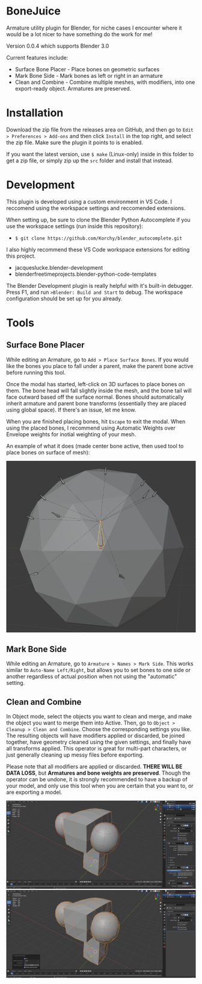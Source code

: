 # BoneJuice
Armature utility plugin for Blender, for niche cases I encounter where it would be a lot nicer to have something do the work for me!

Version 0.0.4 which supports Blender 3.0

Current features include:
- Surface Bone Placer - Place bones on geometric surfaces
- Mark Bone Side - Mark bones as left or right in an armature
- Clean and Combine - Combine multiple meshes, with modifiers, into one export-ready object. Armatures are preserved.

# Installation
Download the zip file from the releases area on GitHub, and then go to `Edit > Preferences > Add-ons` and then click `Install` in the top right, and select the zip file. Make sure the plugin it points to is enabled.

If you want the latest version, use `$ make` (Linux-only) inside in this folder to get a zip file, or simply zip up the `src` folder and install that instead.

# Development
This plugin is developed using a custom environment in VS Code. I reccomend using the workspace settings and reccomended extensions.

When setting up, be sure to clone the Blender Python Autocomplete if you use the workspace settings (run inside this repository):
- `$ git clone https://github.com/Korchy/blender_autocomplete.git`

I also highly recommend these VS Code workspace extensions for editing this project.
- jacqueslucke.blender-development
- blenderfreetimeprojects.blender-python-code-templates

The Blender Development plugin is really helpful with it's built-in debugger. Press F1, and run `>Blender: Build and Start` to debug. The workspace configuration should be set up for you already.

# Tools
## Surface Bone Placer
While editing an Armature, go to `Add > Place Surface Bones`. If you would like the bones you place to fall under a parent, make the parent bone active before running this tool.

Once the modal has started, left-click on 3D surfaces to place bones on them. The bone head will fall slightly inside the mesh, and the bone tail will face outward based off the surface normal. Bones should automatically inherit armature and parent bone transforms (essentially they are placed using global space). If there's an issue, let me know.

When you are finished placing bones, hit `Escape` to exit the modal. When using the placed bones, I recommend using Automatic Weights over Envelope weights for inotial weighting of your mesh.

An example of what it does (made center bone active, then used tool to place bones on surface of mesh):

![](docs/images/exmp_surface_bones.png)

## Mark Bone Side
While editing an Armature, go to `Armature > Names > Mark Side`. This works similar to `Auto-Name Left/Right`, but allows you to set bones to one side or another regardless of actual position when not using the "automatic" setting.

## Clean and Combine
In Object mode, select the objects you want to clean and merge, and make the object you want to merge them into Active. Then, go to `Object > Cleanup > Clean and Combine`. Choose the corresponding settings you like. The resulting objects will have modifiers applied or discarded, be joined together, have geometry cleaned using the given settings, and finally have all transforms applied. This operator is great for multi-part characters, or just generally cleaning up messy files before exporting.

Please note that all modifiers are applied or discarded. **THERE WILL BE DATA LOSS**, but **Armatures and bone weights are preserved**. Though the operator can be undone, it is strongly recommended to have a backup of your model, and only use this tool when you are certain that you want to, or are exporting a model.

![](docs/images/exmp_cleancombine_p1.png)
![](docs/images/exmp_cleancombine_p2.png)